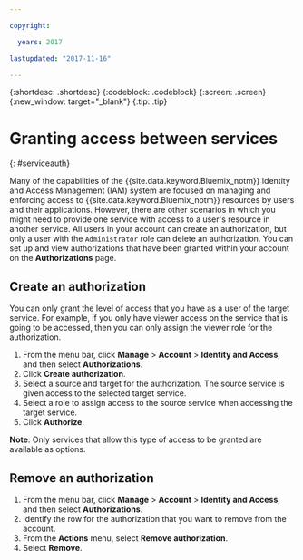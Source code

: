 ```yaml
---

copyright:

  years: 2017

lastupdated: "2017-11-16"

---
```


{:shortdesc: .shortdesc}
{:codeblock: .codeblock}
{:screen: .screen}
{:new_window: target="_blank"}
{:tip: .tip}


# Granting access between services
{: #serviceauth}

Many of the capabilities of the {{site.data.keyword.Bluemix_notm}} Identity and Access Management (IAM) system are focused on managing and enforcing access to {{site.data.keyword.Bluemix_notm}} resources by users and their applications. However, there are other scenarios in which you might need to provide one service with access to a user's resource in another service. All users in your account can create an authorization, but only a user with the `Administrator` role can delete an authorization. You can set up and view authorizations that have been granted within your account on the **Authorizations** page. 

## Create an authorization

You can only grant the level of access that you have as a user of the target service. For example, if you only have viewer access on the service that is going to be accessed, then you can only assign the viewer role for the authorization.

1. From the menu bar, click **Manage** &gt; **Account** &gt; **Identity and Access**, and then select **Authorizations**. 
2. Click **Create authorization**.
3. Select a source and target for the authorization. The source service is given access to the selected target service.
4. Select a role to assign access to the source service when accessing the target service.
5. Click **Authorize**.

**Note**: Only services that allow this type of access to be granted are available as options.

## Remove an authorization

1. From the menu bar, click **Manage** &gt; **Account** &gt; **Identity and Access**, and then select **Authorizations**. 
2. Identify the row for the authorization that you want to remove from the account.
3. From the **Actions** menu, select **Remove authorization**.
5. Select **Remove**.
